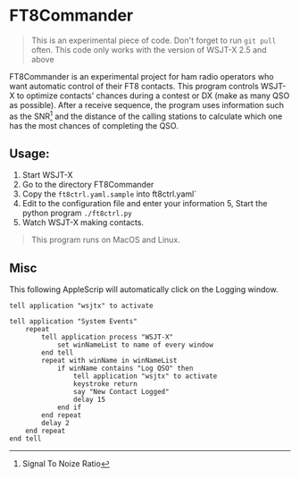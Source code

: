 

# FT8Commander

> This is an experimental piece of code. Don't forget to run `git pull` often.
> This code only works with the version of WSJT-X 2.5 and above

FT8Commander is an experimental project for ham radio operators who
want automatic control of their FT8 contacts. This program controls
WSJT-X to optimize contacts' chances during a contest or DX (make as
many QSO as possible). After a receive sequence, the program uses
information such as the SNR[^1] and the distance of the calling
stations to calculate which one has the most chances of completing the
QSO.

## Usage:

  1. Start WSJT-X
  2. Go to the directory FT8Commander
  3. Copy the `ft8ctrl.yaml.sample` into ft8ctrl.yaml`
  4. Edit to the configuration file and enter your information
  5, Start the python program `./ft8ctrl.py`
  6. Watch WSJT-X making contacts.

> This program runs on MacOS and Linux.

## Misc

This following AppleScrip will automatically click on the Logging window.

```
tell application "wsjtx" to activate

tell application "System Events"
	repeat
		tell application process "WSJT-X"
			set winNameList to name of every window
		end tell
		repeat with winName in winNameList
			if winName contains "Log QSO" then
				tell application "wsjtx" to activate
				keystroke return
				say "New Contact Logged"
				delay 15
			end if
		end repeat
		delay 2
	end repeat
end tell
```


[^1]: Signal To Noize Ratio
